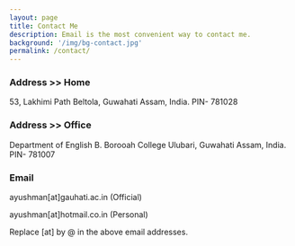 ```yaml
---
layout: page
title: Contact Me
description: Email is the most convenient way to contact me.
background: '/img/bg-contact.jpg'
permalink: /contact/
---
```


### Address >> Home

53, Lakhimi Path
Beltola, Guwahati
Assam, India.
PIN- 781028 

### Address >> Office

Department of English
B. Borooah College
Ulubari, Guwahati
Assam, India.
PIN- 781007

### Email

ayushman[at]gauhati.ac.in (Official)

ayushman[at]hotmail.co.in (Personal)

Replace [at] by @ in the above email addresses.
